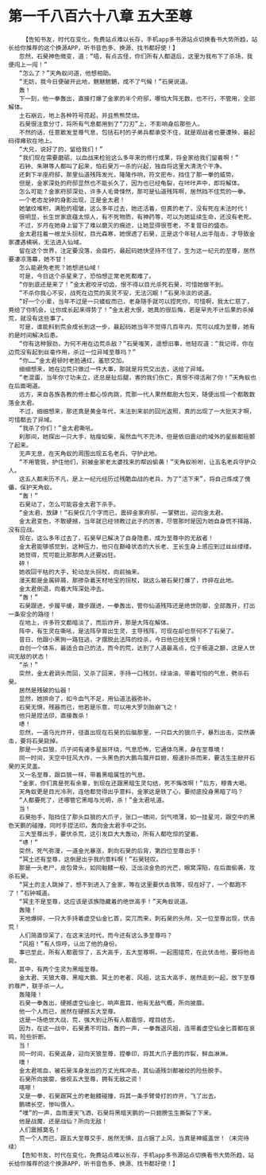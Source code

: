 # 第一千八百六十八章 五大至尊
        【告知书友，时代在变化，免费站点难以长存，手机app多书源站点切换看书大势所趋，站长给你推荐的这个换源APP，听书音色多、换源、找书都好使！】
       忽然，石昊神色微变，道：“唔，有点古怪，你们所有人都退后，这里为我布下了杀场，我便闯上一闯！”
       “怎么了？”天角蚁问道，他想相助。
       “无妨，我今日便破开此地，魑魅魍魉，成不了气候！”石昊说道。
       轰！
       下一刻，他一拳轰出，直接打爆了金家的半个府邸，哪怕大阵无数，也不行，不管用，全部解体。
       土石崩云，地上各种符号亮起，并且熊熊焚烧。
       石昊很注意分寸，将所有气息都用到了“刀刃”上，不影响身后那些人。
       不然的话，任意散发至尊气息，包括石村的子弟兵都承受不住，就是观战者也要遭殃，最起码得瘫软在地上。
       “大兄，说好了的，留给我们！”
       “我们现在需要磨砺，以血战来检验这么多年来的修行成果，将金家给我们留着啊！”
       石钟、朱琳等人都叫了起来，怕石昊万一杀的兴起，独自将这里大清洗个干净。
       还剩下半座府邸，那里仙道残阵发光，隆隆作响，符文密布，挡住了那一拳的威势。
       但是，金家深处的府邸显然也不能长久了，因为也已经龟裂，在咔咔声中，即将解体。
       怎么可能？金家府邸深处，许多人毛骨悚然，那可是仙道残阵啊，居然挡不住荒的一拳。
       一个老态龙钟的身影出现，正是金太君！
       她皱纹堆积，满脸的褶皱，这么多年过去，她还活着，但真的老了，没有死在末法时代！
       很明显，长生世家底蕴太惊人，有不死物质，有神药等，可以为她延续生命，还没有老死。
       不过，岁月在她身上留下了难以磨灭的痕迹，让她显得很苍老，不复昔日的盛态。
       金太君拄着一根龙头拐杖，目光森寒，她恨透了石昊，正是这个年轻人出手阻击，才导致金家遭遇横祸，无法进入仙域。
       留在这个世界，注定要没落，会腐朽，最起码她快坚持不住了，生为这一纪元的至尊，居然要凄凉落幕，她不甘！
       怎么能避免老死？她想进仙域！
       可是，今日这个杀星来了，恐怕想正常老死都难了。
       “你到底还是来了！”金太君咬牙切齿，恨不得以目光杀死石昊，可惜她做不到。
       “不杀你我心不安，战死在边荒的英灵不安，无法沉眠！”石昊冷淡的说道。
       “好一个小辈，当年不过是一只蝼蚁而已，老身随手就可以捏死你，可惜啊，我太仁慈了，竟给了你机会，让你成长起来得势了！”金太君大恨，她真的很后悔，若是早先不计后果的杀掉荒，就没有这些事了。
       可是，谁能料到荒会成长到这一步，最起码她当年不觉得几百年内，荒可以成为至尊，她有的是时间解决后患。
       “你有这种狠劲，为何不用在边荒杀敌？”石昊嗤笑，遥想旧事，他轻叹道：“我记得，你在边荒没有起到丝毫作用，杀过一位异域至尊吗？”
       “你……”金太君顿时老脸通红，羞怒交加。
       细细想来，她在边荒只做过一件大事，那就是将荒交出去，送给了异域。
       “老混蛋，当年你寸功未立，还总是扯后腿，害的我们伤亡，真恨不得活剐了你！”天角蚁也在后面喝道。
       远方，来自各族各教的修士都心惊肉跳，荒那一代人果然都胆大包天，随便出现一个都敢数落金太君。
       不过，细细想来，那还真是黄金年代，末法到来前的回光返照，真的出现了一大批天才啊，可惜都去了异域。
       “我杀了你们！”金太君嘶吼。
       刹那间，她探出一只大手，枯瘦如柴，虽然血气不充沛，但是依旧震动的域外的星辰都摇颤了起来。
       无声无息，在天角蚁的周围出现五名老兵，守护此地。
       “不用管我，护住他们，别被金家老太婆找来的帮凶偷袭！”天角蚁吩咐，让五名老兵守护众人。
       这五人都来历不凡，是上一纪元经历过残酷血战的老兵，为了“活下来”，将自己炼成了傀儡，保护天角蚁。
       “轰！”
       石昊动了，怎么可能容金太君下杀手。
       “金太君，放肆！”石昊仅几个字而已，震碎金家府邸，一掌劈出，迎向金太君。
       金太君变色，不敢硬撼，当年就已经领教过此子的厉害，尽管那时是因为她自身慌不择路，没有应战。
       现在，这么多年过去了，石昊早已解决了自身隐患，成为至尊中的无敌者！
       金太君能够感觉到，这种压力，他只在巅峰状态的大长老、王长生身上感应到过丝丝缕缕。
       她觉得，荒可能比那那两人还要凶狂。
       砰！
       她收回干枯的大手，轮动龙头拐杖，向前抽来。
       漫天都是金属碎屑，那掺杂着天材地宝的拐杖，就这么被石昊打爆了，炸碎在此地。
       金太君倒退，向着大阵深处冲去。
       “轰！”
       石昊跟进，步履平缓，踱步跟进，一拳轰出，管你仙道残阵还是绝世防御，全部轰开，打出一条安全的路径！
       在地上，许多符文都暗淡了，而后炸开，那是大阵在解体。
       阵中，有生灵在嘶吼，是法阵孕育出生灵，主导残阵，可现在却也奈何不了石昊了。
       昔日，他跟小黑狗一路狂逃，才摆脱此法阵的绞杀，今日他已经无惧！
       自创一个体系，最适合自己的法，而今的荒，达到了人道最高点，位于极道之巅，这是人世间无敌的状态！
       “杀！”
       突然，金太君调头而回，又杀了回来，手持一口残剑，绿油油，带着可怕的气息，劈杀石昊。
       居然是残破的仙器！
       显然，她拼命了，如今血气不足，用仙道法器弥补。
       石昊无惧，残器而已，他若是乐意，可以用大罗剑胎崩飞之！
       他只是捏法印，直接轰杀！
       哧！
       忽然，一道乌光炸开，径直出现在石昊的后脑那里，一只巨大的狼爪子，暴烈出击，突然袭击，要将石昊毙掉。
       那是一头巨狼，爪子间有诸多星辰环绕，气息恐怖，它通体乌黑，身在至尊境！
       同一时间，天空中狂风大作，一头黑色的大鹏鸟展开巨翅，极速扑杀而来，要活生生掀开石昊的天灵盖。
       又一名至尊，跟巨狼一样，带着黑暗属性的气息。
       “金家，你们真是死有余辜，到现在还跟黑暗生灵勾结，死不悔改啊！”后方，穆青大喝。
       天角蚁更是目光冷冽，连他都觉得出乎意料，金家这是铁了心，要彻底投身黑暗了吗？
       “人都要死了，还哪管它黑暗与光明，杀！”金太君吼道。
       当！
       石昊抬手，阻挡住了那头巨狼的大爪子，张口一啸间，剑气喷薄，如一挂星河，跟空中的黑色天鹏的碰撞，同时手捏法印，轰向金太君手中之剑。
       三大至尊出手，要伏杀荒，这引发巨大大轰动，所有人都吃惊的望着。
       “哧！”
       突然，死气弥漫，一道金光暴涨，刺向石昊的后背，第四位至尊出手！
       “冥土还有至尊，这倒是出乎我的意料啊！”石昊轻叹。
       那是一头老尸，皮包骨头，如同骷髅一般，泛出淡金色的光芒，眼窝深陷，在后面偷袭，攻杀石昊。
       “冥土的主人跳掉了，想不到进入了金家，等在这里要伏击我等，现在好了，一个都跑不了！”石钟喊道。
       “冥主不是至尊，这应该是该族隐藏着的绝世高手！”天角蚁说道。
       轰隆！
       天地爆碎，一只大手持着虚空仙金匕首，突兀而来，刺石昊的头颅，又一位至尊出现，伏击荒！
       人们简直惊呆了，在这末法时代，而今还有这么多至尊吗？
       “风祖！”有人惊呼，认出了他的身份。
       事已至此，所有人都震惊了，五大高手，五大至尊啊，一起围猎荒，在此伏击他，要将他击毙。
       其中，有两个生灵为黑暗至尊。
       金太君、天狼大尊、黑暗大鹏、冥土的老者、风祖，这五大高手，居然走到一起，放下至尊的尊严，联手杀一人。
       轰隆隆！
       石昊一拳轰出，硬撼虚空仙金匕，响声震耳，他有无敌气概，所向披靡。
       他一个人而已，居然在硬撼五大至尊。
       这是一场绝世大战，荒，强大到让所有人都震惊，瞠目结舌。
       因为，在这一战中，石昊勇不可挡，轰的一声，一拳轰退风祖，连带着虚空仙金匕首都在哀鸣，险些折断。
       当！
       同一时间，石昊返身，迎向天狼至尊，捏拳印，将其大爪子震的炸裂，鲜血淋淋。
       噗！
       金太君咳血，被石昊浑身发出的万丈光辉冲击，其仙道残剑都被绞的险些脱手。
       石昊所向披靡，傲视五大至尊，拥有无敌之资！
       喀嚓！
       又是一拳，石昊跟冥土的老骷髅碰撞，将其一条手臂骨打的炸开，飞了出去。
       鹏啸长空，惨叫慑人。
       “噗”的一声，血雨漫天飞洒，石昊将黑暗天鹏的一只翅膀生生撕裂了下来。
       他是战魔，还是战仙？所向无敌！
       人们震撼莫名！
       荒一个人而已，跟五大至尊交手，居然无惧，且占据了上风，当真是神威盖世！（未完待续）
       【告知书友，时代在变化，免费站点难以长存，手机app多书源站点切换看书大势所趋，站长给你推荐的这个换源APP，听书音色多、换源、找书都好使！】
